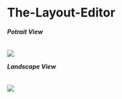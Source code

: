 # The-Layout-Editor

***Potrait View***
<br>
<br>
<br>
<img src="https://user-images.githubusercontent.com/47654151/111627091-d2aad080-8816-11eb-9381-d49b6cce76fa.gif">

***Landscape View***
<br>
<br>
<br>
<img src="https://user-images.githubusercontent.com/47654151/111627477-303f1d00-8817-11eb-895c-40c00feb8f79.gif">
